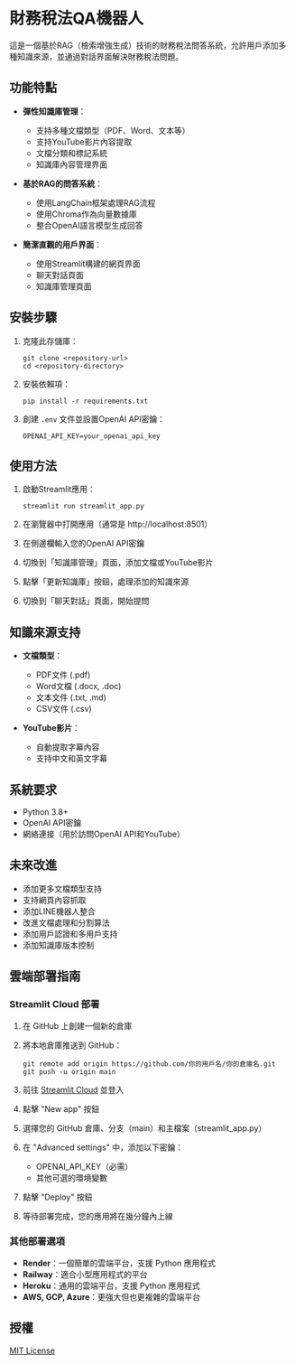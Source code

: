 # 財務稅法QA機器人

這是一個基於RAG（檢索增強生成）技術的財務稅法問答系統，允許用戶添加多種知識來源，並通過對話界面解決財務稅法問題。

## 功能特點

- **彈性知識庫管理**：
  - 支持多種文檔類型（PDF、Word、文本等）
  - 支持YouTube影片內容提取
  - 文檔分類和標記系統
  - 知識庫內容管理界面

- **基於RAG的問答系統**：
  - 使用LangChain框架處理RAG流程
  - 使用Chroma作為向量數據庫
  - 整合OpenAI語言模型生成回答

- **簡潔直觀的用戶界面**：
  - 使用Streamlit構建的網頁界面
  - 聊天對話頁面
  - 知識庫管理頁面

## 安裝步驟

1. 克隆此存儲庫：
   ```
   git clone <repository-url>
   cd <repository-directory>
   ```

2. 安裝依賴項：
   ```
   pip install -r requirements.txt
   ```

3. 創建 `.env` 文件並設置OpenAI API密鑰：
   ```
   OPENAI_API_KEY=your_openai_api_key
   ```

## 使用方法

1. 啟動Streamlit應用：
   ```
   streamlit run streamlit_app.py
   ```

2. 在瀏覽器中打開應用（通常是 http://localhost:8501）

3. 在側邊欄輸入您的OpenAI API密鑰

4. 切換到「知識庫管理」頁面，添加文檔或YouTube影片

5. 點擊「更新知識庫」按鈕，處理添加的知識來源

6. 切換到「聊天對話」頁面，開始提問

## 知識來源支持

- **文檔類型**：
  - PDF文件 (.pdf)
  - Word文檔 (.docx, .doc)
  - 文本文件 (.txt, .md)
  - CSV文件 (.csv)

- **YouTube影片**：
  - 自動提取字幕內容
  - 支持中文和英文字幕

## 系統要求

- Python 3.8+
- OpenAI API密鑰
- 網絡連接（用於訪問OpenAI API和YouTube）

## 未來改進

- 添加更多文檔類型支持
- 支持網頁內容抓取
- 添加LINE機器人整合
- 改進文檔處理和分割算法
- 添加用戶認證和多用戶支持
- 添加知識庫版本控制

## 雲端部署指南

### Streamlit Cloud 部署

1. 在 GitHub 上創建一個新的倉庫
2. 將本地倉庫推送到 GitHub：
   ```
   git remote add origin https://github.com/你的用戶名/你的倉庫名.git
   git push -u origin main
   ```

3. 前往 [Streamlit Cloud](https://streamlit.io/cloud) 並登入
4. 點擊 "New app" 按鈕
5. 選擇您的 GitHub 倉庫、分支（main）和主檔案（streamlit_app.py）
6. 在 "Advanced settings" 中，添加以下密鑰：
   - OPENAI_API_KEY（必需）
   - 其他可選的環境變數

7. 點擊 "Deploy" 按鈕
8. 等待部署完成，您的應用將在幾分鐘內上線

### 其他部署選項

- **Render**：一個簡單的雲端平台，支援 Python 應用程式
- **Railway**：適合小型應用程式的平台
- **Heroku**：通用的雲端平台，支援 Python 應用程式
- **AWS, GCP, Azure**：更強大但也更複雜的雲端平台

## 授權

[MIT License](LICENSE)